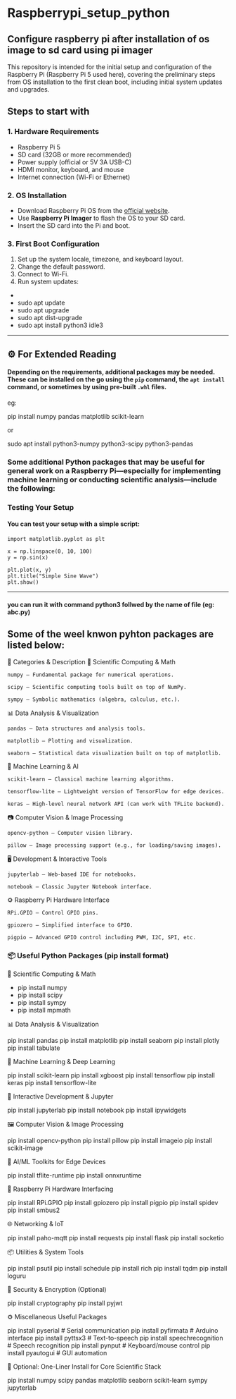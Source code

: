 # Raspberrypi_setup_python
## Configure raspberry pi after installation of os image to sd card using pi imager

This repository is intended for the initial setup and configuration of the Raspberry Pi (Raspberry Pi 5 used here), covering the preliminary steps from OS installation to the first clean boot, including initial system updates and upgrades.

## Steps to start with

### 1. Hardware Requirements

- Raspberry Pi 5
- SD card (32GB or more recommended)
- Power supply (official or 5V 3A USB-C)
- HDMI monitor, keyboard, and mouse
- Internet connection (Wi-Fi or Ethernet)

### 2. OS Installation

- Download Raspberry Pi OS from the [official website](https://www.raspberrypi.com/software/).
- Use **Raspberry Pi Imager** to flash the OS to your SD card.
- Insert the SD card into the Pi and boot.


###  3. First Boot Configuration

1. Set up the system locale, timezone, and keyboard layout.
2. Change the default password.
3. Connect to Wi-Fi.
4. Run system updates:
 -
  - sudo apt update
  - sudo apt upgrade
  - sudo apt dist-upgrade 
  - sudo apt install python3 idle3


---

## ⚙️ For Extended Reading

#### Depending on the requirements, additional packages may be needed. These can be installed on the go using the `pip` command, the `apt install` command, or sometimes by using pre-built `.whl` files.

eg: 

pip install numpy pandas matplotlib scikit-learn

or

sudo apt install python3-numpy python3-scipy python3-pandas


### Some additional Python packages that may be useful for general work on a Raspberry Pi—especially for implementing machine learning or conducting scientific analysis—include the following:



### Testing Your Setup

#### You can test your setup with a simple script:

```import numpy as np
import matplotlib.pyplot as plt

x = np.linspace(0, 10, 100)
y = np.sin(x)

plt.plot(x, y)
plt.title("Simple Sine Wave")
plt.show()
 ``` 
---
#### you can run it with command python3 follwed by the name of file (eg: abc.py)


## Some of the weel knwon pyhton packages are listed below:
🧰 Categories & Description
🧮 Scientific Computing & Math

    numpy – Fundamental package for numerical operations.

    scipy – Scientific computing tools built on top of NumPy.

    sympy – Symbolic mathematics (algebra, calculus, etc.).

📊 Data Analysis & Visualization

    pandas – Data structures and analysis tools.

    matplotlib – Plotting and visualization.

    seaborn – Statistical data visualization built on top of matplotlib.

🤖 Machine Learning & AI

    scikit-learn – Classical machine learning algorithms.

    tensorflow-lite – Lightweight version of TensorFlow for edge devices.

    keras – High-level neural network API (can work with TFLite backend).

📷 Computer Vision & Image Processing

    opencv-python – Computer vision library.

    pillow – Image processing support (e.g., for loading/saving images).

🖥️ Development & Interactive Tools

    jupyterlab – Web-based IDE for notebooks.

    notebook – Classic Jupyter Notebook interface.

⚙️ Raspberry Pi Hardware Interface

    RPi.GPIO – Control GPIO pins.

    gpiozero – Simplified interface to GPIO.

    pigpio – Advanced GPIO control including PWM, I2C, SPI, etc.



### 📦 Useful Python Packages (pip install format)
🧮 Scientific Computing & Math

- pip install numpy
- pip install scipy
- pip install sympy
- pip install mpmath

📊 Data Analysis & Visualization

pip install pandas
pip install matplotlib
pip install seaborn
pip install plotly
pip install tabulate

🤖 Machine Learning & Deep Learning

pip install scikit-learn
pip install xgboost
pip install tensorflow
pip install keras
pip install tensorflow-lite

🧪 Interactive Development & Jupyter

pip install jupyterlab
pip install notebook
pip install ipywidgets

🖼️ Computer Vision & Image Processing

pip install opencv-python
pip install pillow
pip install imageio
pip install scikit-image

🧠 AI/ML Toolkits for Edge Devices

pip install tflite-runtime
pip install onnxruntime

🐍 Raspberry Pi Hardware Interfacing

pip install RPi.GPIO
pip install gpiozero
pip install pigpio
pip install spidev
pip install smbus2

🌐 Networking & IoT

pip install paho-mqtt
pip install requests
pip install flask
pip install socketio

📦 Utilities & System Tools

pip install psutil
pip install schedule
pip install rich
pip install tqdm
pip install loguru

🔐 Security & Encryption (Optional)

pip install cryptography
pip install pyjwt

⚙️ Miscellaneous Useful Packages

pip install pyserial          # Serial communication
pip install pyfirmata         # Arduino interface
pip install pyttsx3           # Text-to-speech
pip install speechrecognition # Speech recognition
pip install pynput            # Keyboard/mouse control
pip install pyautogui         # GUI automation

📝 Optional: One-Liner Install for Core Scientific Stack

pip install numpy scipy pandas matplotlib seaborn scikit-learn sympy jupyterlab
